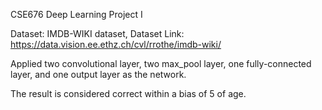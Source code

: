 CSE676 Deep Learning Project I

Dataset: IMDB-WIKI dataset,
Dataset Link: https://data.vision.ee.ethz.ch/cvl/rrothe/imdb-wiki/

Applied two convolutional layer, two max_pool layer, one fully-connected layer, and one output layer as the network.

The result is considered correct within a bias of 5 of age.
